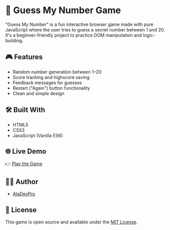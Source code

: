 # 🎲 Guess My Number Game

"Guess My Number" is a fun interactive browser game made with pure JavaScript where the user tries to guess a secret number between 1 and 20. It's a beginner-friendly project to practice DOM manipulation and logic-building.

## 🎮 Features

- Random number generation between 1–20
- Score tracking and highscore saving
- Feedback messages for guesses
- Restart ("Again") button functionality
- Clean and simple design

## 🛠️ Built With

- HTML5
- CSS3
- JavaScript (Vanilla ES6)

## 🌐 Live Demo

👉 [Play the Game](https://guess-my-number.atadev.ir/)


## 🧑‍💻 Author

- [AtaDevPro](https://github.com/AtaDevPro)

## 📄 License

This game is open source and available under the [MIT License](LICENSE).
